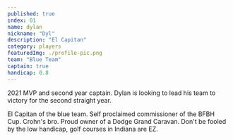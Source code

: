 ```yaml
---
published: true
index: 01
name: dylan
nickname: "Dyl"
description: "El Capitan"
category: players
featuredImg: ./profile-pic.png
team: "Blue Team"
captain: true
handicap: 0.8
---
```


<!-- const { nodes } = allMdx() -->
<!-- <MDXRenderer>{props.pageContext.frontmatter.blog}</MDXRenderer> -->

2021 MVP and second year captain. Dylan is looking to lead his team to victory for the second straight year. 

El Capitan of the blue team. Self proclaimed commissioner of the BFBH Cup. 
Crohn's bro. Proud owner of a Dodge Grand Caravan. Don't be fooled by the low handicap, golf courses in Indiana are EZ.
